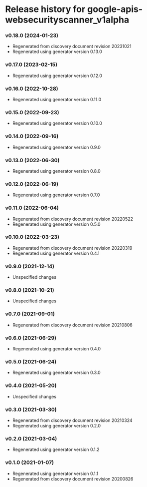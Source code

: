 # Release history for google-apis-websecurityscanner_v1alpha

### v0.18.0 (2024-01-23)

* Regenerated from discovery document revision 20231021
* Regenerated using generator version 0.13.0

### v0.17.0 (2023-02-15)

* Regenerated using generator version 0.12.0

### v0.16.0 (2022-10-28)

* Regenerated using generator version 0.11.0

### v0.15.0 (2022-09-23)

* Regenerated using generator version 0.10.0

### v0.14.0 (2022-09-16)

* Regenerated using generator version 0.9.0

### v0.13.0 (2022-06-30)

* Regenerated using generator version 0.8.0

### v0.12.0 (2022-06-19)

* Regenerated using generator version 0.7.0

### v0.11.0 (2022-06-04)

* Regenerated from discovery document revision 20220522
* Regenerated using generator version 0.5.0

### v0.10.0 (2022-03-23)

* Regenerated from discovery document revision 20220319
* Regenerated using generator version 0.4.1

### v0.9.0 (2021-12-14)

* Unspecified changes

### v0.8.0 (2021-10-21)

* Unspecified changes

### v0.7.0 (2021-09-01)

* Regenerated from discovery document revision 20210806

### v0.6.0 (2021-06-29)

* Regenerated using generator version 0.4.0

### v0.5.0 (2021-06-24)

* Regenerated using generator version 0.3.0

### v0.4.0 (2021-05-20)

* Unspecified changes

### v0.3.0 (2021-03-30)

* Regenerated from discovery document revision 20210324
* Regenerated using generator version 0.2.0

### v0.2.0 (2021-03-04)

* Regenerated using generator version 0.1.2

### v0.1.0 (2021-01-07)

* Regenerated using generator version 0.1.1
* Regenerated from discovery document revision 20200826

